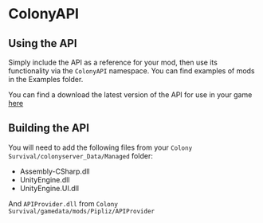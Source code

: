 # ColonyAPI

## Using the API

Simply include the API as a reference for your mod, then use its functionality via the `ColonyAPI` namespace. You can find examples of mods in the Examples folder.

You can find a download the latest version of the API for use in your game [here](https://github.com/ColonyPlusPlus/ColonyAPI/releases)

## Building the API

You will need to add the following files from your `Colony Survival/colonyserver_Data/Managed` folder:

- Assembly-CSharp.dll
- UnityEngine.dll
- UnityEngine.UI.dll

And `APIProvider.dll` from `Colony Survival/gamedata/mods/Pipliz/APIProvider`
